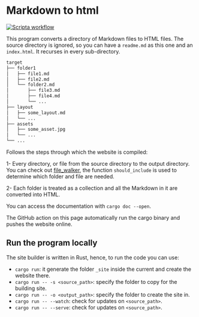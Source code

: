 # Markdown to html

[![Scripta workflow](https://github.com/rossoc/rossoc.github.io/actions/workflows/rust_builder.yml/badge.svg)](https://github.com/rossoc/rossoc.github.io/actions/workflows/rust_builder.yml)

This program converts a directory of Markdown files to HTML files.
The source directory is ignored, so you can have a `readme.md` as this one and 
an `index.html`. It recurses in every sub-directory.

```markdown
target
├── folder1
│   ├── file1.md
│   ├── file2.md
│   └── folder2.md
│       ├── file3.md
│       ├── file4.md
│       └── ...
├── layout
│   ├── some_layout.md
│   └── ...
├── assets
│   ├── some_asset.jpg
│   └── ...
└── ...
```

Follows the steps through which the website is compiled:

1- Every directory, or file from the source directory to the output directory. 
  You can check out [file_walker](src/file_walker.rs), the function 
  `should_include` is used to determine which folder and file are needed.

2- Each folder is treated as a collection and all the Markdown in it are
   converted into HTML.

You can access the documentation with `cargo doc --open`.

The GitHub action on this page automatically run the cargo binary and pushes the
website online.

## Run the program locally

The site builder is written in Rust, hence, to run the code you can use:

- `cargo run`: it generate the folder `_site` inside the current and create the
  website there.
- `cargo run -- -s <source_path>`: specify the folder to copy for the building 
  site.
- `cargo run -- -o <output_path>`: specify the folder to create the site in.
- `cargo run -- --watch`: check for updates on `<source_path>`.
- `cargo run -- --serve`: check for updates on `<source_path>`.
